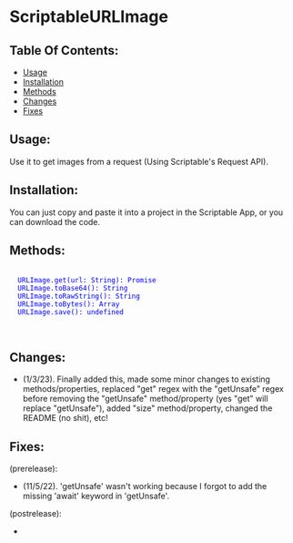 <body>
 <h1> ScriptableURLImage </h1>
 <h2> Table Of Contents: </h2>
 <ul>
  <li><a href="#-Usage-">Usage</a></li>
  <li><a href="#-Installation-">Installation</a></li>
  <li><a href="#-Methods-">Methods</a></li>
  <li><a href="#-Changes-">Changes</a></li>
  <li><a href="#-Fixes-">Fixes</a></li>
 </ul>
 <h2> Usage: </h2>
  <p> Use it to get images from a request (Using Scriptable's Request API). </p>
 <h2> Installation: </h2>
  <p> You can just copy and paste it into a project in the Scriptable App, or you can download the code. </p>
 <h2> Methods: </h2>
 <pre language="javascript">
  <code language="javascript" style="color:blue">
  URLImage.get(url: String): Promise<TResult>
  URLImage.toBase64(): String
  URLImage.toRawString(): String
  URLImage.toBytes(): Array<number>
  URLImage.save(): undefined
  </code>
 </pre>
 <h2> Changes: </h2>
  <ul>
   <li> (1/3/23). Finally added this, made some minor changes to existing methods/properties, replaced "get" regex with the "getUnsafe" regex before removing the "getUnsafe" method/property (yes "get" will replace "getUnsafe"), added "size" method/property, changed the README (no shit), etc! </li>
  </ul>
 <h2> Fixes: </h2>
  <p> (prerelease): </p>
   <ul>
    <li> (11/5/22). 'getUnsafe' wasn't working because I forgot to add the missing 'await' keyword in 'getUnsafe'. </li>
   </ul>
  <p> (postrelease): </p>
   <ul>
    <li> </li>
   </ul>
</body>
